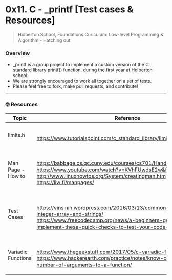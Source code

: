 # 0x11. C - _printf [Test cases & Resources]
> Holberton School, Foundations Curiculum: Low-level Programming & Algorithm - Hatching out

### Overview
- _printf is a group project to implement a custom version of the C standard library printf() function, during the first year at Holberton school. 
- We are strongly encouraged to work all together on a set of tests.
- Please feel free to fork, make pull requests, and contribute!
___

### 🤓 Resources
Topic | Reference
| --- | --- |
limits.h | <br><p>https://www.tutorialspoint.com/c_standard_library/limits_h.htm<br></p>
Man Page - How to | <br><p>https://babbage.cs.qc.cuny.edu/courses/cs701/Handouts/man_pages.html<br>https://www.youtube.com/watch?v=KVhFUwdsE2w&feature=youtu.be<br>http://www.linuxhowtos.org/System/creatingman.htm<br>https://liw.fi/manpages/<br></p>
Test Cases |<br><p>https://vinsinin.wordpress.com/2016/03/13/common-test-cases-for-integer-array-and-strings/<br>https://www.freecodecamp.org/news/a-beginners-guide-to-testing-implement-these-quick-checks-to-test-your-code-d50027ad5eed/<br></p>
Variadic Functions | <br><p>https://www.thegeekstuff.com/2017/05/c-variadic-functions/<br>https://www.hackerearth.com/practice/notes/know-our-printf-variable-number-of-arguments-to-a-function/<br></p>